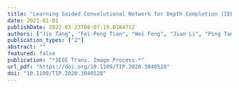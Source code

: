 ```yaml
---
title: "Learning Guided Convolutional Network for Depth Completion (IEEE Trans. Image Process., 2021)"
date: 2021-01-01
publishDate: 2022-03-23T08:07:19.018471Z
authors: ["Jie Tang", "Fei-Peng Tian", "Wei Feng", "Jian Li", "Ping Tan"]
publication_types: ["2"]
abstract: ""
featured: false
publication: "*IEEE Trans. Image Process.*"
url_pdf: "https://doi.org/10.1109/TIP.2020.3040528"
doi: "10.1109/TIP.2020.3040528"
---
```


